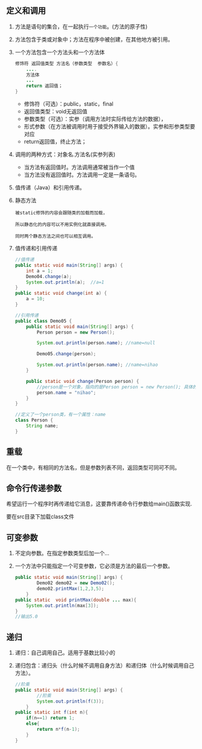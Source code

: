 ## 定义和调用 

1. 方法是语句的集合，在一起执行`一个功能`。(方法的原子性)

2. 方法包含于类或对象中；方法在程序中被创建，在其他地方被引用。

3. 一个方法包含一个方法头和一个方法体

   ```java
   修饰符 返回值类型 方法名（参数类型  参数名）{
       ....
       方法体
       ...
       return 返回值；
   }
   ```

   - 修饰符（可选）：public，static，final
   - 返回值类型：void无返回值
   - 参数类型（可选）：实参（调用方法时实际传给方法的数据），
   - 形式参数（在方法被调用时用于接受外界输入的数据）。实参和形参类型要对应
   - return返回值，终止方法；

4. 调用的两种方式：对象名.方法名(实参列表)

   - 当方法有返回值时。方法调用通常被当作一个值
   - 当方法没有返回值时。方法调用一定是一条语句。

5. 值传递（Java）和引用传递。

6. 静态方法

   `被static修饰的内容会跟随类的加载而加载，`

   `所以静态化的内容可以不用实例化就直接调用。`

   `同时两个静态方法之间也可以相互调用。`

7. 值传递和引用传递

   ```java
   //值传递
   public static void main(String[] args) {
       int a = 1;
       Demo04.change(a);
       System.out.println(a);  //a=1
   }
   public static void change(int a) {
       a = 10;
   }
   
   //引用传递
   public class Demo05 {
       public static void main(String[] args) {
           Person person = new Person();
   
           System.out.println(person.name); //name=null
   
           Demo05.change(person);
   
           System.out.println(person.name); //name=nihao
       }
   
       public static void change(Person person) {
           //person是一个对象，指向的是Person person = new Person(); 具体的人 可以改变属性
           person.name = "nihao";
       }
   }
   
   //定义了一个person类，有一个属性：name
   class Person {
       String name;
   }
   ```

## 重载 

在一个类中，有相同的方法名，但是参数列表不同，返回类型可同可不同。

## 命令行传递参数 

希望运行一个程序时再传递给它消息，这要靠传递命令行参数给main()函数实现.

要在src目录下加载class文件

## 可变参数 

1. 不定向参数。在指定参数类型后加一个…

2. 一个方法中只能指定一个可变参数，它必须是方法的最后一个参数。

   ```java
   public static void main(String[] args) {
           Demo02 demo02 = new Demo02();
           demo02.printMax(1,2,3,5);
       }
   public static  void printMax(double ... max){
       System.out.println(max[3]);
   }
   //输出5.0
   ```

## 递归

1. 递归：自己调用自己。适用于基数比较小的

2. 递归包含：递归头（什么时候不调用自身方法）和递归体（什么时候调用自己方法）。

   ```java
   //阶乘
   public static void main(String[] args) {
           //阶乘
           System.out.println(f(3));
       }
   public static int f(int n){
       if(n==1) return 1;
       else{
           return n*f(n-1);
       }
   }
   ```
